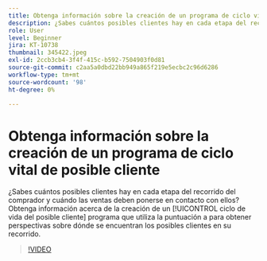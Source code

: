 ```yaml
---
title: Obtenga información sobre la creación de un programa de ciclo vital de posible cliente
description: ¿Sabes cuántos posibles clientes hay en cada etapa del recorrido del comprador y cuándo las ventas deben ponerse en contacto con ellos? Obtenga información acerca de la creación de un [!UICONTROL ciclo de vida del posible cliente] programa que utiliza la puntuación a para obtener perspectivas sobre dónde se encuentran los posibles clientes en su recorrido.
role: User
level: Beginner
jira: KT-10738
thumbnail: 345422.jpeg
exl-id: 2ccb3cb4-3f4f-415c-b592-7504903f0d81
source-git-commit: c2aa5a0dbd22bb949a865f219e5ecbc2c96d6286
workflow-type: tm+mt
source-wordcount: '98'
ht-degree: 0%

---
```


# Obtenga información sobre la creación de un programa de ciclo vital de posible cliente

¿Sabes cuántos posibles clientes hay en cada etapa del recorrido del comprador y cuándo las ventas deben ponerse en contacto con ellos? Obtenga información acerca de la creación de un [!UICONTROL ciclo de vida del posible cliente] programa que utiliza la puntuación a para obtener perspectivas sobre dónde se encuentran los posibles clientes en su recorrido.

>[!VIDEO](https://video.tv.adobe.com/v/345422/?quality=12&learn=on)
